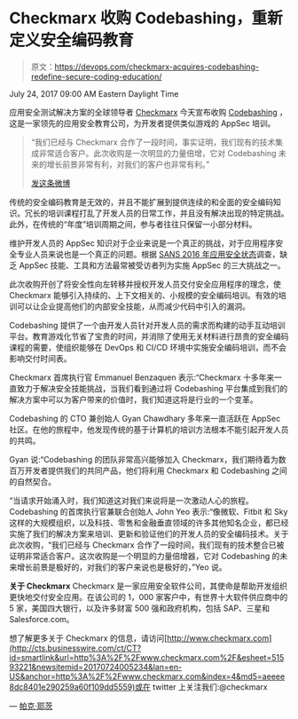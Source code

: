 # Checkmarx 收购 Codebashing，重新定义安全编码教育

> 原文：<https://devops.com/checkmarx-acquires-codebashing-redefine-secure-coding-education/>

July 24, 2017 09:00 AM Eastern Daylight Time

应用安全测试解决方案的全球领导者 [Checkmarx](http://cts.businesswire.com/ct/CT?id=smartlink&url=https%3A%2F%2Fwww.checkmarx.com%2F&esheet=51593221&newsitemid=20170724005234&lan=en-US&anchor=Checkmarx&index=1&md5=2cc3eb474987fc7ca40dc85cfe0133ef) 今天宣布收购 [Codebashing](http://cts.businesswire.com/ct/CT?id=smartlink&url=https%3A%2F%2Fwww.codebashing.com%2F&esheet=51593221&newsitemid=20170724005234&lan=en-US&anchor=Codebashing&index=2&md5=45092185b0da8afe4182d7de2d55fbfc) ，这是一家领先的应用安全教育公司，为开发者提供类似游戏的 AppSec 培训。

> “我们已经与 Checkmarx 合作了一段时间，事实证明，我们现有的技术集成非常适合客户。此次收购是一次明显的力量倍增，它对 Codebashing 未来的增长前景非常有利，对我们的客户也非常有利。”
> 
> [发这条微博](http://www.businesswire.com/news/home/20170724005234/en/Checkmarx-Acquires-Codebashing-Redefine-Secure-Coding-Education?utm_source=hs_email&utm_medium=email&utm_content=54545140&_hsenc=p2ANqtz--BFOZOkBGFQCpIDtxGF30LqNf5NXJuzSlRscRx-cQ9ZT00fe2tcLvHYuar0zx-YCT7imIhUEYmP63WhQ8VVoN9BlJccQ&_hsmi=54545140#)

传统的安全编码教育是无效的，并且不能扩展到提供连续的和全面的安全编码知识。冗长的培训课程打乱了开发人员的日常工作，并且没有解决出现的特定挑战。此外，在传统的“年度”培训周期之间，参与者往往只保留一小部分材料。

维护开发人员的 AppSec 知识对于企业来说是一个真正的挑战，对于应用程序安全专业人员来说也是一个真正的问题。根据 [SANS 2016 年应用安全状态](http://cts.businesswire.com/ct/CT?id=smartlink&url=https%3A%2F%2Finfo.checkmarx.com%2Fwp-sans-state-of-application-security-survey-2016&esheet=51593221&newsitemid=20170724005234&lan=en-US&anchor=SANS+2016+State+of+Application+Security&index=3&md5=90206ba9c6c2f008efe1f1a54d41c745)调查，缺乏 AppSec 技能、工具和方法最常被受访者列为实施 AppSec 的三大挑战之一。

此次收购开创了将安全性向左转移并授权开发人员交付安全应用程序的理念，使 Checkmarx 能够引入持续的、上下文相关的、小规模的安全编码培训。有效的培训可以让企业提高他们的内部安全技能，从而减少代码中引入的漏洞。

Codebashing 提供了一个由开发人员针对开发人员的需求而构建的动手互动培训平台。教育游戏化节省了宝贵的时间，并消除了使用无关材料进行昂贵的安全编码课程的需要，使组织能够在 DevOps 和 CI/CD 环境中实施安全编码培训，而不会影响交付时间表。

Checkmarx 首席执行官 Emmanuel Benzaquen 表示:“Checkmarx 十多年来一直致力于解决安全技能挑战，当我们看到通过将 Codebashing 平台集成到我们的解决方案中可以为客户带来的价值时，我们知道这将是行业的一个变革。

Codebashing 的 CTO 兼创始人 Gyan Chawdhary 多年来一直活跃在 AppSec 社区。在他的旅程中，他发现传统的基于计算机的培训方法根本不能引起开发人员的共鸣。

Gyan 说:“Codebashing 的团队非常高兴能够加入 Checkmarx，我们期待着为数百万开发者提供我们的共同产品，他们将利用 Checkmarx 和 Codebashing 之间的自然契合。

“当请求开始涌入时，我们知道这对我们来说将是一次激动人心的旅程。Codebashing 的首席执行官兼联合创始人 John Yeo 表示:“像微软、Fitbit 和 Sky 这样的大规模组织，以及科技、零售和金融垂直领域的许多其他知名企业，都已经实施了我们的解决方案来培训、更新和验证他们的开发人员的安全编码技术。关于此次收购，“我们已经与 Checkmarx 合作了一段时间，我们现有的技术整合已被证明非常适合客户。这次收购是一个明显的力量倍增器，它对 Codebashing 的未来增长前景是极好的，对我们的客户来说也是极好的，”Yeo 说。

**关于 Checkmarx**
Checkmarx 是一家应用安全软件公司，其使命是帮助开发组织更快地交付安全应用。在该公司的 1，000 家客户中，有世界十大软件供应商中的 5 家，美国四大银行，以及许多财富 500 强和政府机构，包括 SAP、三星和 Salesforce.com。

想了解更多关于 Checkmarx 的信息，请访问[http://www.checkmarx.com](http://cts.businesswire.com/ct/CT?id=smartlink&url=http%3A%2F%2Fwww.checkmarx.com%2F&esheet=51593221&newsitemid=20170724005234&lan=en-US&anchor=http%3A%2F%2Fwww.checkmarx.com&index=4&md5=aeeee8dc8401e290259a60f109dd5559)或在 twitter 上关注我们:@checkmarx

— [帕克·耶茨](https://devops.com/author/parkerdevops-com/)